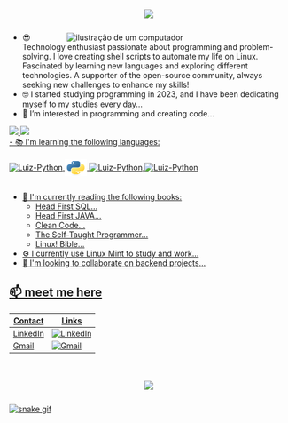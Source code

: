 <h1 align="center">
<img src="https://readme-typing-svg.herokuapp.com/?font=Righteous&size=35&center=true&vCenter=true&width=500&height=70&duration=5000&lines=Hi!+👋;+I'm+Luiz+Gustavo!;" />
</h1>
<img src="https://raw.githubusercontent.com/MicaelliMedeiros/micaellimedeiros/master/image/computer-illustration.png" alt="ilustração de um computador" min-width="400px" max-width="400px" width="400px" align="right">

- 😎 Technology enthusiast passionate about programming and problem-solving. I love creating shell scripts to automate my life on Linux. Fascinated by learning new languages and exploring different technologies. A supporter of the open-source community, always seeking new challenges to enhance my skills!
- 🤓 I started studying programming in 2023, and I have been dedicating myself to my studies every day...
- 👀 I’m interested in programming and creating code...

<div>
  <a href="https://github.com/LuizGCesar">
  <img height="180em" src="https://github-readme-stats.vercel.app/api?username=luizgcesar&show_icons=true&theme=tokyonight&incluide_all_commits=true&count_private=true"/>
  <img height="180em" src="https://github-readme-stats.vercel.app/api/top-langs/?username=luizgcesar&layout=compact&langs_count=16&theme=tokyonight"/>
</div>
 - 📚 I'm learning the following languages:    
<div style="display: inline_block"><br>
<img align="center" alt="Luiz-Python" height="30" width="40" src="https://cdn.jsdelivr.net/gh/devicons/devicon@latest/icons/mysql/mysql-original-wordmark.svg">
<img align="center" alt="Luiz-Python" height="30" width="40" src="https://raw.githubusercontent.com/devicons/devicon/master/icons/python/python-original.svg">
<img align="center" alt="Luiz-Python" height="30" width="40" src="https://cdn.jsdelivr.net/gh/devicons/devicon@latest/icons/java/java-original-wordmark.svg">
<img align="center" alt="Luiz-Python" height="30" width="40" src="https://cdn.jsdelivr.net/gh/devicons/devicon@latest/icons/linux/linux-original.svg">  
</div>        


       
##

- 🌱 I'm currently reading the following books:
  - Head First SQL...
  - Head First JAVA...
  - Clean Code...
  - The Self-Taught Programmer...
  - Linux! Bible...
- ⚙️ I currently use Linux Mint to study and work...
- 💞️ I'm looking to collaborate on backend projects...

## 📫 meet me here

| Contact | Links |
|-------|---------|
|LinkedIn | [![LinkedIn](https://img.shields.io/badge/LinkedIn-000?style=for-the-badge&logo=linkedin&logoColor=0E76A8)](https://www.linkedin.com/in/luizgustavocesar/)
| Gmail | [![Gmail](https://img.shields.io/badge/Gmail-D14836?style=for-the-badge&logo=gmail&logoColor=white)](mailto:luizgcesar@gmail.com)

##

<h1 align="center">
<img src="https://readme-typing-svg.herokuapp.com/?font=Righteous&size=35&center=true&vCenter=true&width=500&height=70&duration=4500&lines=GoodBye✌️💻!;" />
</h1>


![snake gif](https://github.com/LuizGCesar/LuizGCesar/blob/main/github-contribution-grid-snake-dark.svg)

<!---
LuizGCesar/LuizGCesar is a ✨ special ✨ repository because its `README.md` (this file) appears on your GitHub profile.
You can click the Preview link to take a look at your changes.
--->

